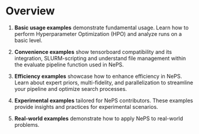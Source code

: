 # Overview

1. **Basic usage examples** demonstrate fundamental usage.
Learn how to perform Hyperparameter Optimization (HPO) and analyze runs on a basic level.

2. **Convenience examples** show tensorboard compatibility and its integration, SLURM-scripting and understand file management within the evaluate pipeline function used in NePS.

3. **Efficiency examples** showcase how to enhance efficiency in NePS. Learn about expert priors, multi-fidelity, and parallelization to streamline your pipeline and optimize search processes.

4. **Experimental examples** tailored for NePS contributors. These examples provide insights and practices for experimental scenarios.

5. **Real-world examples** demonstrate how to apply NePS to real-world problems.
